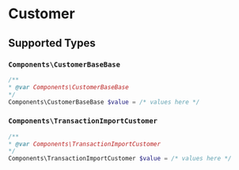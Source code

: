 # Customer


## Supported Types

### `Components\CustomerBaseBase`

```php
/**
* @var Components\CustomerBaseBase
*/
Components\CustomerBaseBase $value = /* values here */
```

### `Components\TransactionImportCustomer`

```php
/**
* @var Components\TransactionImportCustomer
*/
Components\TransactionImportCustomer $value = /* values here */
```

